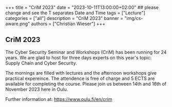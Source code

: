 +++
title = "CriM 2023"
date = "2023-10-11T13:00:00+02:00" ## please change and see the T separates Date and Time
tags = ["Lecture"]
categories = ["all"]
description = "CriM 2023"
banner = "img/cs-aware.png"
authors = ["Christian Wieser"]
+++


## CriM 2023

The Cyber Security Seminar and Workshops (CriM) has been running for 24 years. We are glad to host for three days experts on this year's topic: Supply Chain and Cyber Security.

The mornings are filled with lectures and the afternoon workshops give practical expereince. The attendence is free of charge and 5 ECTS are available for completing the course. Please join us between 14th and 16th of November 2023 here in Oulu. 

Further information at: https://www.oulu.fi/en/crim